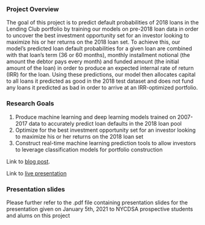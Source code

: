 ### Project Overview

The goal of this project is to predict default probabilities of 2018 loans in the Lending Club portfolio by training our models on pre-2018 loan data in order to uncover the best investment opportunity set for an investor looking to maximize his or her returns on the 2018 loan set. To achieve this, our model’s predicted loan default probabilities for a given loan are combined with that loan’s term (36 or 60 months), monthly installment notional (the amount the debtor pays every month) and funded amount (the initial amount of the loan) in order to produce an expected internal rate of return (IRR) for the loan. Using these predictions, our model then allocates capital to all loans it predicted as good in the 2018 test dataset and does not fund any loans it predicted as bad in order to arrive at an IRR-optimized portfolio.



### Research Goals 

1. Produce machine learning and deep learning models trained on 2007-2017 data to accurately predict loan defaults in the 2018 loan pool 
1. Optimize for the best investment opportunity set for an investor looking to maximize his or her returns on the 2018 loan set
1. Construct real-time machine learning prediction tools to allow investors to leverage classification models for portfolio construction


Link to [blog post](https://nycdatascience.com/blog/student-works/predicting-loan-defaults-using-machine-learning-classification-models/).  

Link to [live presentation](https://www.youtube.com/watch?v=1U1pIe5-GZ0&ab_channel=NYCDataScienceAcademy)



### Presentation slides

Please further refer to the .pdf file containing presentation slides for the presentation given on January 5th, 2021 to NYCDSA prospective students and alums on this project
